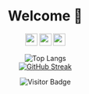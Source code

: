 <center><h1>Welcome 👋</h1>
<p><a href="https://www.twitter.com/vncsbl"><img src="https://img.shields.io/badge/twitter-%231DA1F2.svg?&style=for-the-badge&logo=twitter&logoColor=white" height=25></a> <a href="https://www.linkedin.com/in/vncsbl/"><img src="https://img.shields.io/badge/linkedin-%4267B2.svg?&style=for-the-badge&logo=linkedin&logoColor=white" height=25></a> <a href="https://www.instagram.com/vncsbl/"><img src="https://img.shields.io/badge/instagram-%23E4405F.svg?&style=for-the-badge&logo=instagram&logoColor=white" height=25></a></p>

![Top Langs](https://github-readme-stats.vercel.app/api/top-langs/?username=sabala&hide=TeX&layout=compact) <br>
[![GitHub Streak](https://github-readme-streak-stats.herokuapp.com/?user=sabala&theme=dark)](https://github.com/DenverCoder1/github-readme-streak-stats)


![Visitor Badge](https://visitor-badge.laobi.icu/badge?page_id=sabala.sabala)<center>
